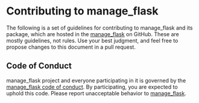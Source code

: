 # Contributing to manage_flask

The following is a set of guidelines for contributing to manage_flask and its package, which are hosted in the [manage_flask](https://github.com/vroncevic/manage_flask) on GitHub. These are mostly guidelines, not rules. Use your best judgment, and feel free to propose changes to this document in a pull request.

## Code of Conduct

manage_flask project and everyone participating in it is governed by the [manage_flask code of conduct](CODE_OF_CONDUCT.md). By participating, you are expected to uphold this code. Please report unacceptable behavior to [manage_flask](mailto:elektron.ronca@gmail.com).
